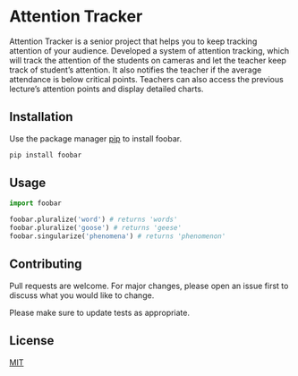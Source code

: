 # Attention Tracker

Attention Tracker is a senior project that helps you to keep tracking attention of your audience. Developed a system of attention tracking, which will track the attention of the students on cameras and let the teacher keep track of student’s attention. It also notifies the teacher if the average attendance is below critical points. Teachers can also access the previous lecture’s attention points and display detailed charts.

## Installation

Use the package manager [pip](https://pip.pypa.io/en/stable/) to install foobar.

```bash
pip install foobar
```

## Usage

```python
import foobar

foobar.pluralize('word') # returns 'words'
foobar.pluralize('goose') # returns 'geese'
foobar.singularize('phenomena') # returns 'phenomenon'
```

## Contributing
Pull requests are welcome. For major changes, please open an issue first to discuss what you would like to change.

Please make sure to update tests as appropriate.

## License
[MIT](https://choosealicense.com/licenses/mit/)
